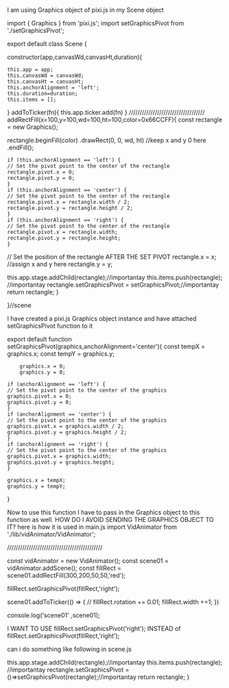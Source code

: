 I am using Graphics object of pixi.js in my  Scene object

import { Graphics } from 'pixi.js';
import setGraphicsPivot from './setGraphicsPivot';

export default class Scene {

constructor(app,canvasWd,canvasHt,duration){
    
    this.app = app;
    this.canvasWd = canvasWd;
    this.canvasHt = canvasHt;
    this.anchorAlignment = 'left';
    this.duration=duration;
    this.items = [];
}
addToTicker(fn){
    this.app.ticker.add(fn)
}
///////////////////////////////////
addRectFill(x=100,y=100,wd=100,ht=100,color=0x66CCFF){
const rectangle = new Graphics();

rectangle.beginFill(color)
    .drawRect(0, 0, wd, ht) //keep x and y 0 here
    .endFill();

    if (this.anchorAlignment == 'left') {
    // Set the pivot point to the center of the rectangle
    rectangle.pivot.x = 0;
    rectangle.pivot.y = 0;
    }
    if (this.anchorAlignment == 'center') {
    // Set the pivot point to the center of the rectangle
    rectangle.pivot.x = rectangle.width / 2;
    rectangle.pivot.y = rectangle.height / 2;
    }
    if (this.anchorAlignment == 'right') {
    // Set the pivot point to the center of the rectangle
    rectangle.pivot.x = rectangle.width;
    rectangle.pivot.y = rectangle.height;
    }
// Set the position of the rectangle AFTER THE SET PIVOT
rectangle.x = x; //assign x and y here
rectangle.y = y;

this.app.stage.addChild(rectangle);//importantay
this.items.push(rectangle); //importantay
rectangle.setGraphicsPivot = setGraphicsPivot;//importantay
return rectangle;
}

}//scene



I have created a pixi.js Graphics object instance and have attached setGraphicsPivot function to it





export default function setGraphicsPivot(graphics,anchorAlignment='center'){
    const tempX = graphics.x;
    const tempY = graphics.y;
       
        graphics.x = 0;
        graphics.y = 0;
       
    if (anchorAlignment == 'left') {
    // Set the pivot point to the center of the graphics
    graphics.pivot.x = 0;
    graphics.pivot.y = 0;
    }
    if (anchorAlignment == 'center') {
    // Set the pivot point to the center of the graphics
    graphics.pivot.x = graphics.width / 2;
    graphics.pivot.y = graphics.height / 2;
    }
    if (anchorAlignment == 'right') {
    // Set the pivot point to the center of the graphics
    graphics.pivot.x = graphics.width;
    graphics.pivot.y = graphics.height;
    }

    graphics.x = tempX;
    graphics.y = tempY;
}

Now to use this function I have to pass in the Graphics object to this function as well. HOW DO I AVOID SENDING THE GRAPHICS OBJECT TO IT?
here is how it is used in main.js
import VidAnimator from './lib/vidAnimator/VidAnimator';


////////////////////////////////////////////

const vidAnimator = new VidAnimator();
const scene01 = vidAnimator.addScene();
const fillRect = scene01.addRectFill(300,200,50,50,'red');

fillRect.setGraphicsPivot(fillRect,'right');

scene01.addToTicker(() => {
    // fillRect.rotation += 0.01;
    fillRect.width +=1;
})

console.log('scene01' ,scene01);

I WANT TO USE 
fillRect.setGraphicsPivot('right');
INSTEAD of
fillRect.setGraphicsPivot(fillRect,'right');


can i do something like following in scene.js


this.app.stage.addChild(rectangle);//importantay
this.items.push(rectangle); //importantay
rectangle.setGraphicsPivot = ()=>setGraphicsPivot(rectangle);//importantay
return rectangle;
}

